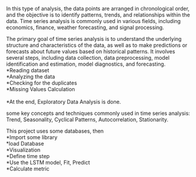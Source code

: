 In this type of analysis, the data points are arranged in chronological order, and the objective is to identify patterns, trends,
and relationships within the data. Time series analysis is commonly used in various fields, including economics, finance, weather forecasting, and signal processing.

The primary goal of time series analysis is to understand the underlying structure and characteristics of the data, as well as to make predictions 
or forecasts about future values based on historical patterns. It involves several steps, including data collection, data preprocessing, model identification and estimation, 
model diagnostics, and forecasting.
<br>*Reading dataset
<br>*Analyzing the data 
<br>*Checking for the duplicates 
<br>*Missing Values Calculation  
<br>*At the end, Exploratory Data Analysis is done.

some key concepts and techniques commonly used in time series analysis:
Trend, Seasonality, Cyclical Patterns, Autocorrelation, Stationarity.

This project uses some databases, then
<br>*Import some library
<br>*load Database
<br>*Visualization
<br>*Define time step 
<br>*Use the LSTM model, Fit, Predict
<br>*Calculate metric
